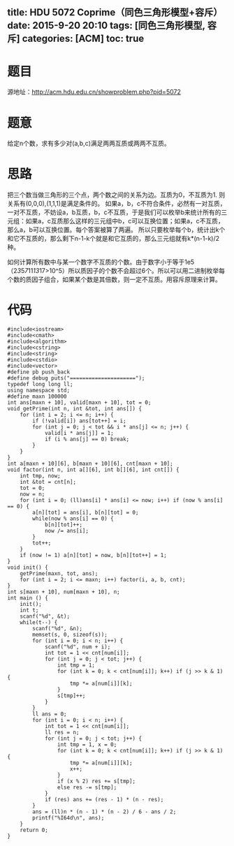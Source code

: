 title: HDU 5072 Coprime（同色三角形模型+容斥）
date: 2015-9-20 20:10
tags: [同色三角形模型, 容斥]
categories: [ACM]
toc: true
---
# 题目	
源地址：http://acm.hdu.edu.cn/showproblem.php?pid=5072

# 题意
给定n个数，求有多少对(a,b,c)满足两两互质或两两不互质。

# 思路
把三个数当做三角形的三个点，两个数之间的关系为边。互质为0，不互质为1.
则关系有(0,0,0),(1,1,1)是满足条件的。
如果a，b，c不符合条件，必然有一对互质，一对不互质，不妨设a，b互质，b，c不互质，于是我们可以枚举b来统计所有的三元组：如果a，c互质那么这样的三元组中b，c可以互换位置；如果a，c不互质，那么a，b可以互换位置。每个答案被算了两遍。
所以只要枚举每个b，统计出k个和它不互质的，那么剩下n-1-k个就是和它互质的，那么三元组就有k*(n-1-k)/2种。

如何计算所有数中与某一个数字不互质的个数。由于数字小于等于1e5（2*3*5*7*11*13*17>10^5）所以质因子的个数不会超过6个。所以可以用二进制枚举每个数的质因子组合，如果某个数是其倍数，则一定不互质。用容斥原理来计算。
<!--more-->

# 代码
```
#include<iostream>
#include<cmath>
#include<algorithm>
#include<cstring>
#include<string>
#include<cstdio>
#include<vector>
#define pb push_back
#define debug puts("=====================");
typedef long long ll;
using namespace std;
#define maxn 100000
int ans[maxn + 10], valid[maxn + 10], tot = 0;
void getPrime(int n, int &tot, int ans[]) {
    for (int i = 2; i <= n; i++) {
        if (!valid[i]) ans[tot++] = i;
        for (int j = 0; j < tot && i * ans[j] <= n; j++) {
            valid[i * ans[j]] = 1;
            if (i % ans[j] == 0) break;
        }
    }
}
int a[maxn + 10][6], b[maxn + 10][6], cnt[maxn + 10];
void factor(int n, int a[][6], int b[][6], int cnt[]) {
    int tmp, now;
    int &tot = cnt[n];
    tot = 0;
    now = n;
    for (int i = 0; (ll)ans[i] * ans[i] <= now; i++) if (now % ans[i] == 0) {
        a[n][tot] = ans[i], b[n][tot] = 0;
        while(now % ans[i] == 0) {
            b[n][tot]++;
            now /= ans[i];
        }
        tot++;
    }
    if (now != 1) a[n][tot] = now, b[n][tot++] = 1;
}
void init() {
    getPrime(maxn, tot, ans);
    for (int i = 2; i <= maxn; i++) factor(i, a, b, cnt);
}
int s[maxn + 10], num[maxn + 10], n;
int main () {
    init();
    int t;
    scanf("%d", &t);
    while(t--) {
        scanf("%d", &n);
        memset(s, 0, sizeof(s));
        for (int i = 0; i < n; i++) {
            scanf("%d", num + i);
            int tot = 1 << cnt[num[i]];
            for (int j = 0; j < tot; j++) {
                int tmp = 1;
                for (int k = 0; k < cnt[num[i]]; k++) if (j >> k & 1) {
                    tmp *= a[num[i]][k];
                }
                s[tmp]++;
            }
        }
        ll ans = 0;
        for (int i = 0; i < n; i++) {
            int tot = 1 << cnt[num[i]];
            ll res = n;
            for (int j = 0; j < tot; j++) {
                int tmp = 1, x = 0;
                for (int k = 0; k < cnt[num[i]]; k++) if (j >> k & 1) {
                    tmp *= a[num[i]][k];
                    x++;
                }
                if (x % 2) res += s[tmp];
                else res -= s[tmp];
            }
            if (res) ans += (res - 1) * (n - res);
        }
        ans = (ll)n * (n - 1) * (n - 2) / 6 - ans / 2;
        printf("%I64d\n", ans);
    }
    return 0;
}
```
